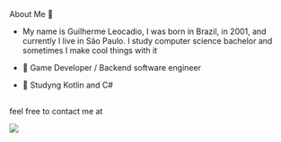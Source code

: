 ##
About Me 🤔

- My name is Guilherme Leocadio, I was born in Brazil, in 2001, and currently I live in São Paulo. I study computer science bachelor and sometimes I make cool things with it


- 🔭 Game Developer / Backend software engineer
- 🌱 Studyng Kotlin and C#



  
  ##
feel free to contact me at

  <a href = "mailto:guilhermeaika99@gmail.com"><img src="https://img.shields.io/badge/-Gmail-%23333?style=for-the-badge&logo=gmail&logoColor=white" target="_blank"></a>
  
  </br>

